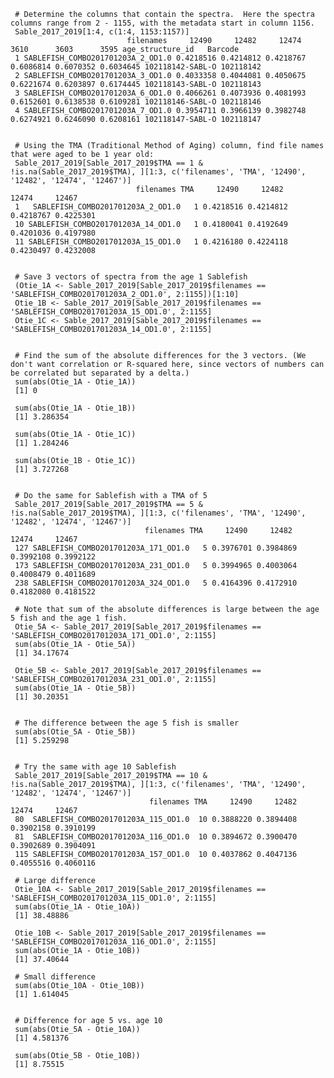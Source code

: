 
     # Determine the columns that contain the spectra.  Here the spectra columns range from 2 - 1155, with the metadata start in column 1156.
     Sable_2017_2019[1:4, c(1:4, 1153:1157)] 
                              filenames     12490     12482     12474      3610      3603      3595 age_structure_id   Barcode
     1 SABLEFISH_COMBO201701203A_2_OD1.0 0.4218516 0.4214812 0.4218767 0.6086814 0.6070352 0.6034645 102118142-SABL-O 102118142
     2 SABLEFISH_COMBO201701203A_3_OD1.0 0.4033358 0.4044081 0.4050675 0.6221674 0.6203897 0.6174445 102118143-SABL-O 102118143
     3 SABLEFISH_COMBO201701203A_6_OD1.0 0.4066261 0.4073936 0.4081993 0.6152601 0.6138538 0.6109281 102118146-SABL-O 102118146
     4 SABLEFISH_COMBO201701203A_7_OD1.0 0.3954711 0.3966139 0.3982748 0.6274921 0.6246090 0.6208161 102118147-SABL-O 102118147
     
     
     # Using the TMA (Traditional Method of Aging) column, find file names that were aged to be 1 year old:
     Sable_2017_2019[Sable_2017_2019$TMA == 1 & !is.na(Sable_2017_2019$TMA), ][1:3, c('filenames', 'TMA', '12490', '12482', '12474', '12467')]
                                filenames TMA     12490     12482     12474     12467
     1   SABLEFISH_COMBO201701203A_2_OD1.0   1 0.4218516 0.4214812 0.4218767 0.4225301
     10 SABLEFISH_COMBO201701203A_14_OD1.0   1 0.4180041 0.4192649 0.4201036 0.4197980
     11 SABLEFISH_COMBO201701203A_15_OD1.0   1 0.4216180 0.4224118 0.4230497 0.4232008
     
     
     # Save 3 vectors of spectra from the age 1 Sablefish
     (Otie_1A <- Sable_2017_2019[Sable_2017_2019$filenames == 'SABLEFISH_COMBO201701203A_2_OD1.0', 2:1155])[1:10]
     Otie_1B <- Sable_2017_2019[Sable_2017_2019$filenames == 'SABLEFISH_COMBO201701203A_15_OD1.0', 2:1155]
     Otie_1C <- Sable_2017_2019[Sable_2017_2019$filenames == 'SABLEFISH_COMBO201701203A_14_OD1.0', 2:1155]
     
     
     # Find the sum of the absolute differences for the 3 vectors. (We don't want correlation or R-squared here, since vectors of numbers can be correlated but separated by a delta.)
     sum(abs(Otie_1A - Otie_1A))
     [1] 0
     
     sum(abs(Otie_1A - Otie_1B))
     [1] 3.286354
     
     sum(abs(Otie_1A - Otie_1C))
     [1] 1.284246
     
     sum(abs(Otie_1B - Otie_1C))
     [1] 3.727268
     
     
     # Do the same for Sablefish with a TMA of 5 
     Sable_2017_2019[Sable_2017_2019$TMA == 5 & !is.na(Sable_2017_2019$TMA), ][1:3, c('filenames', 'TMA', '12490', '12482', '12474', '12467')]
                                  filenames TMA     12490     12482     12474     12467
     127 SABLEFISH_COMBO201701203A_171_OD1.0   5 0.3976701 0.3984869 0.3992108 0.3992122
     173 SABLEFISH_COMBO201701203A_231_OD1.0   5 0.3994965 0.4003064 0.4008479 0.4011689
     238 SABLEFISH_COMBO201701203A_324_OD1.0   5 0.4164396 0.4172910 0.4182080 0.4181522
     
     # Note that sum of the absolute differences is large between the age 5 fish and the age 1 fish.
     Otie_5A <- Sable_2017_2019[Sable_2017_2019$filenames == 'SABLEFISH_COMBO201701203A_171_OD1.0', 2:1155]
     sum(abs(Otie_1A - Otie_5A))
     [1] 34.17674
     
     Otie_5B <- Sable_2017_2019[Sable_2017_2019$filenames == 'SABLEFISH_COMBO201701203A_231_OD1.0', 2:1155]
     sum(abs(Otie_1A - Otie_5B))
     [1] 30.20351
     
     
     # The difference between the age 5 fish is smaller
     sum(abs(Otie_5A - Otie_5B))
     [1] 5.259298
     
     
     # Try the same with age 10 Sablefish
     Sable_2017_2019[Sable_2017_2019$TMA == 10 & !is.na(Sable_2017_2019$TMA), ][1:3, c('filenames', 'TMA', '12490', '12482', '12474', '12467')]
                                   filenames TMA     12490     12482     12474     12467
     80  SABLEFISH_COMBO201701203A_115_OD1.0  10 0.3888220 0.3894408 0.3902158 0.3910199
     81  SABLEFISH_COMBO201701203A_116_OD1.0  10 0.3894672 0.3900470 0.3902689 0.3904091
     115 SABLEFISH_COMBO201701203A_157_OD1.0  10 0.4037862 0.4047136 0.4055516 0.4060116
     
     # Large difference
     Otie_10A <- Sable_2017_2019[Sable_2017_2019$filenames == 'SABLEFISH_COMBO201701203A_115_OD1.0', 2:1155]
     sum(abs(Otie_1A - Otie_10A))
     [1] 38.48886
     
     Otie_10B <- Sable_2017_2019[Sable_2017_2019$filenames == 'SABLEFISH_COMBO201701203A_116_OD1.0', 2:1155]
     sum(abs(Otie_1A - Otie_10B))
     [1] 37.40644
     
     # Small difference
     sum(abs(Otie_10A - Otie_10B))
     [1] 1.614045
     
     
     # Difference for age 5 vs. age 10
     sum(abs(Otie_5A - Otie_10A))
     [1] 4.581376
     
     sum(abs(Otie_5B - Otie_10B))
     [1] 8.75515

